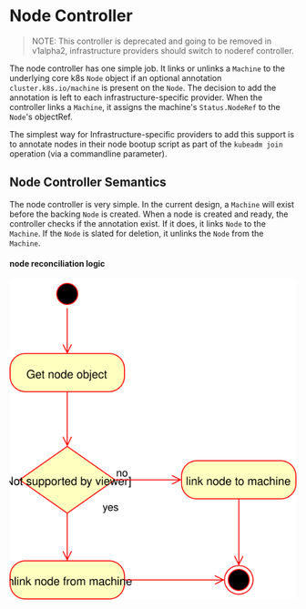 # Node Controller

> NOTE: This controller is deprecated and going to be removed in v1alpha2,
> infrastructure providers should switch to noderef controller.

The node controller has one simple job.  It links or unlinks a `Machine` to the underlying
core k8s `Node` object if an optional annotation `cluster.k8s.io/machine` is present on the `Node`.  The
decision to add the annotation is left to each infrastructure-specific provider.  When the
controller links a `Machine`, it assigns the machine's `Status.NodeRef` to the `Node`'s
objectRef.

The simplest way for Infrastructure-specific providers to add this support is to annotate
nodes in their node bootup script as part of the `kubeadm join` operation (via a commandline
parameter).

## Node Controller Semantics

The node controller is very simple.  In the current design, a `Machine` will exist before the
backing `Node` is created.  When a node is created and ready, the controller checks if the
annotation exist.  If it does, it links `Node` to the `Machine`.  If the `Node` is slated for
deletion, it unlinks the `Node` from the `Machine`.

#### node reconciliation logic

![node object reconciliation logic](images/activity_node_reconciliation.svg)

